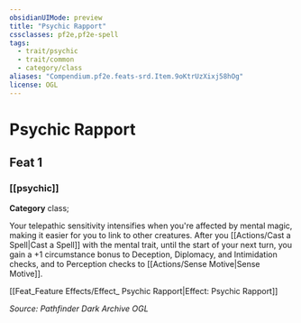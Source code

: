 ```yaml
---
obsidianUIMode: preview
title: "Psychic Rapport"
cssclasses: pf2e,pf2e-spell
tags:
  - trait/psychic
  - trait/common
  - category/class
aliases: "Compendium.pf2e.feats-srd.Item.9oKtrUzXixj58hOg"
license: OGL
---
```

# Psychic Rapport
## Feat 1
### [[psychic]]

**Category** class; 




Your telepathic sensitivity intensifies when you're affected by mental magic, making it easier for you to link to other creatures. After you [[Actions/Cast a Spell|Cast a Spell]] with the mental trait, until the start of your next turn, you gain a +1 circumstance bonus to Deception, Diplomacy, and Intimidation checks, and to Perception checks to [[Actions/Sense Motive|Sense Motive]].

[[Feat_Feature Effects/Effect_ Psychic Rapport|Effect: Psychic Rapport]]

*Source: Pathfinder Dark Archive*
*OGL*